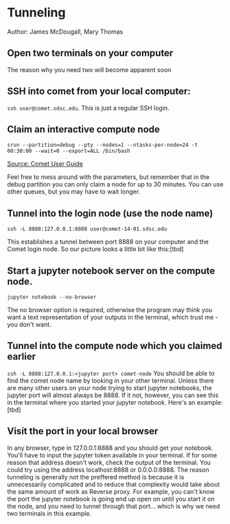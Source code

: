 # Tunneling
Author: James McDougall, Mary Thomas

## Open two terminals on your computer
The reason why you need two will become apparent soon

## SSH into comet from your local computer:
`ssh user@comet.sdsc.edu`. This is just a regular SSH login.

## Claim an interactive compute node
`srun --partition=debug --pty --nodes=1 --ntasks-per-node=24 -t 00:30:00 --wait=0 --export=ALL /bin/bash`

[Source: Comet User Guide](https://www.sdsc.edu/support/user_guides/comet.html)

Feel free to mess around with the parameters, but remember that in the debug partition you can only claim a node for up to 30 minutes. You can use other queues, but you may have to wait longer.

## Tunnel into the login node (use the node name)
`ssh -L 8888:127.0.0.1:8888 user@comet-14-01.sdsc.edu`

This establishes a tunnel between port 8888 on your computer and the Comet login node. So our picture looks a little bit like this:[tbd]

## Start a jupyter notebook server on the compute node.
`jupyter notebook --no-browser`

The no browser option is required, otherwise the program may think you want a text representation of your outputs in the terminal, which trust me - you don't want.

## Tunnel into the compute node which you claimed earlier
`ssh -L 8888:127.0.0.1:<jupyter port> comet-node`
You should be able to find the comet node name by looking in your other terminal. Unless there are many other users on your node trying to start jupyter notebooks, the jupyter port will almost always be 8888. If it not, however, you can see this in the terminal where you started your jupyter notebook. Here's an example: [tbd]

## Visit the port in your local browser
In any browser, type in 127.0.0.1:8888 and you should get your notebook. You'll have to input the jupyter token available in your terminal.
If for some reason that address doesn't work, check the output of the terminal. You could try using the address localhost:8888 or 0.0.0.0:8888. The reason tunneling is generally not the preffered method is because it is unnecessarily complicated and to reduce that complexity would take about the same amount of work as Reverse proxy. For example, you can't know the port the jupyter notebook is going end up open on until you start it on the node, and you need to tunnel through that port... which is why we need two terminals in this example.
